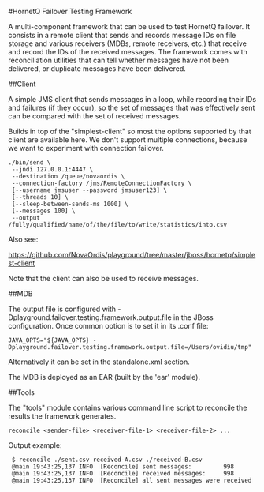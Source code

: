 #HornetQ Failover Testing Framework

A multi-component framework that can be used to test HornetQ failover. It consists in a remote client that
sends and records message IDs on file storage and various receivers (MDBs, remote receivers, etc.) that receive and 
record the IDs of the received messages. The framework comes with reconciliation utilities that can tell whether
messages have not been delivered, or duplicate messages have been delivered.

##Client

A simple JMS client that sends messages in a loop, while recording their IDs and failures
(if they occur), so the set of messages that was effectively sent can be compared with the set of 
received messages.

Builds in top of the "simplest-client" so most the options supported by that client are available here. We don't
support multiple connections, because we want to experiment with connection failover.

    ./bin/send \
     --jndi 127.0.0.1:4447 \
     --destination /queue/novaordis \
     --connection-factory /jms/RemoteConnectionFactory \
     [--username jmsuser --password jmsuser123] \
     [--threads 10] \
     [--sleep-between-sends-ms 1000] \
     [--messages 100] \
     --output /fully/qualified/name/of/the/file/to/write/statistics/into.csv

Also see:

https://github.com/NovaOrdis/playground/tree/master/jboss/hornetq/simplest-client

Note that the client can also be used to receive messages. 

##MDB

The output file is configured with -Dplayground.failover.testing.framework.output.file in the JBoss configuration. 
Once common option is to set it in its .conf file:

    JAVA_OPTS="${JAVA_OPTS} -Dplayground.failover.testing.framework.output.file=/Users/ovidiu/tmp"
    
Alternatively it can be set in the standalone.xml <properties> section.

The MDB is deployed as an EAR (built by the 'ear' module).

##Tools

The "tools" module contains various command line script to reconcile the results the framework generates.

    reconcile <sender-file> <receiver-file-1> <receiver-file-2> ...
     
Output example:
     
     $ reconcile ./sent.csv received-A.csv ./received-B.csv
     @main 19:43:25,137 INFO  [Reconcile] sent messages:         998
     @main 19:43:25,137 INFO  [Reconcile] received messages:     998
     @main 19:43:25,137 INFO  [Reconcile] all sent messages were received
    
